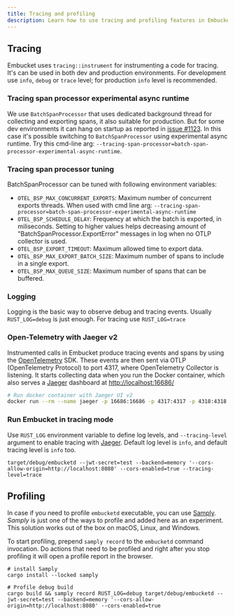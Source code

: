 ```yaml
---
title: Tracing and profiling
description: Learn how to use tracing and profiling features in Embucket for debugging and performance analysis.
---
```


## Tracing

Embucket uses `tracing::instrument` for instrumenting a code for tracing. It's can be used in both dev and production environments. For development use `info`, `debug` or `trace` level; for production `info` level is recommended.

### Tracing span processor experimental async runtime

We use `BatchSpanProcessor` that uses dedicated background thread for collecting and exporting spans, it also suitable for production. But for some dev environments it can hang on startup as reported in [issue #1123](https://github.com/embucket/embucket/issues/1123). In this case it's possible switching to `BatchSpanProcessor` using experimental async runtime.
Try this cmd-line arg: `--tracing-span-processor=batch-span-processor-experimental-async-runtime`.

### Tracing span processor tuning

BatchSpanProcessor can be tuned with following environment variables:

- `OTEL_BSP_MAX_CONCURRENT_EXPORTS`: Maximum number of concurrent exports threads. When used with cmd line arg:
  `--tracing-span-processor=batch-span-processor-experimental-async-runtime`
- `OTEL_BSP_SCHEDULE_DELAY`: Frequency at which the batch is exported, in miliseconds. Setting to higher values helps decreasing amount of "BatchSpanProcessor.ExportError" messages in log when no OTLP collector is used.
- `OTEL_BSP_EXPORT_TIMEOUT`: Maximum allowed time to export data.
- `OTEL_BSP_MAX_EXPORT_BATCH_SIZE`: Maximum number of spans to include in a single export.
- `OTEL_BSP_MAX_QUEUE_SIZE`: Maximum number of spans that can be buffered.

### Logging

Logging is the basic way to observe debug and tracing events.
Usually `RUST_LOG=debug` is just enough. For tracing use `RUST_LOG=trace`

### Open-Telemetry with Jaeger v2

Instrumented calls in Embucket produce tracing events and spans by using the [OpenTelemetry](https://opentelemetry.io/) SDK. These events are then sent via OTLP (OpenTelemetry Protocol) to port 4317, where OpenTelemetry Collector is listening.
It starts collecting data when you run the Docker container, which also serves a [Jaeger](https://www.jaegertracing.io/) dashboard at [http://localhost:16686/](http://localhost:16686)

```bash
# Run docker container with Jaeger UI v2
docker run --rm --name jaeger -p 16686:16686 -p 4317:4317 -p 4318:4318 -p 5778:5778 -p 9411:9411 jaegertracing/jaeger:2.6.0
```

### Run Embucket in tracing mode

Use `RUST_LOG` environment variable to define log levels, and `--tracing-level` argument to enable tracing with [Jaeger](https://www.jaegertracing.io/).
Default log level is `info`, and default tracing level is `info` too.

```
target/debug/embucketd --jwt-secret=test --backend=memory '--cors-allow-origin=http://localhost:8080' --cors-enabled=true --tracing-level=trace
```

## Profiling

In case if you need to profile `embucketd` executable, you can use [Samply](https://github.com/mstange/samply/).
_Samply_ is just one of the ways to profile and added here as an experiment. This solution works out of the box on macOS, Linux, and Windows.

To start profiling, prepend `samply record` to the `embucketd` command invocation. Do actions that need to be profiled and right after you stop profiling it will open a profile report in the browser.

```
# install Samply
cargo install --locked samply

# Profile debug build
cargo build && samply record RUST_LOG=debug target/debug/embucketd --jwt-secret=test --backend=memory '--cors-allow-origin=http://localhost:8080' --cors-enabled=true

```
